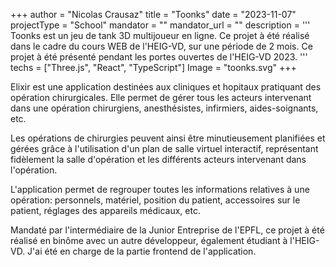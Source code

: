 +++
author = "Nicolas Crausaz"
title = "Toonks"
date = "2023-11-07"
projectType = "School"
mandator = ""
mandator_url = ""
description = '''
Toonks est un jeu de tank 3D multijoueur en ligne. Ce projet à été réalisé dans le cadre du cours WEB de l'HEIG-VD, sur une période de 2 mois. Ce projet à été présenté pendant les portes ouvertes de l'HEIG-VD 2023.
'''
techs = ["Three.js", "React", "TypeScript"]
Image = "toonks.svg"
+++

Elixir est une application destinées aux cliniques et hopitaux pratiquant des opération chirurgicales. Elle permet de gérer tous les acteurs intervenant dans une opération chirurgiens, anesthésistes, infirmiers, aides-soignants, etc.

Les opérations de chirurgies peuvent ainsi être minutieusement planifiées et gérées grâce à l'utilisation d'un plan de salle virtuel interactif, représentant fidèlement la salle d'opération et les différents acteurs intervenant dans l'opération.

L'application permet de regrouper toutes les informations relatives à une opération: personnels, matériel, position du patient, accessoires sur le patient, réglages des appareils médicaux, etc.

Mandaté par l'intermédiaire de la Junior Entreprise de l'EPFL, ce projet à été réalisé en binôme avec un autre développeur, également étudiant à l'HEIG-VD. J'ai été en charge de la partie frontend de l'application.